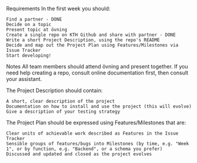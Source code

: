 Requirements
In the first week you should:

    Find a partner - DONE
    Decide on a topic  
    Present topic at övning
    Create a single repo on KTH Github and share with partner - DONE
    Write a short Project Description, using the repo's README
    Decide and map out the Project Plan using Features/Milestones via Issue Tracker
    Start developing!

Notes
All team members should attend övning and present together.
If you need help creating a repo, consult online documentation first, then consult your assistant.

The Project Description should contain:

    A short, clear description of the project
    Documentation on how to install and use the project (this will evolve)
    Give a description of your testing strategy

The Project Plan should be expressed using Features/Milestones that are:

    Clear units of achievable work described as Features in the Issue Tracker
    Sensible groups of features/bugs into Milestones (by time, e.g. "Week 1", or by function, e.g. "Backend", or a schema you prefer)
    Discussed and updated and closed as the project evolves
